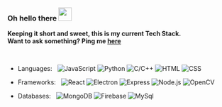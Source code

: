 ### Oh hello there <img src="https://raw.githubusercontent.com/iampavangandhi/iampavangandhi/master/gifs/Hi.gif" width="30px">
**Keeping it short and sweet, this is my current Tech Stack. <br>Want to ask something? Ping me [here](https://linkedin.com/in/mhimanshu712)**

<br>

- Languages: &nbsp;
  ![JavaScript](https://img.shields.io/badge/-JavaScript-333333?style=flat&logo=javascript)
  ![Python](https://img.shields.io/badge/-Python-333333?style=flat&logo=python)
  ![C/C++](https://img.shields.io/badge/-C/C++-333333?style=flat&logo=c)
  ![HTML](https://img.shields.io/badge/-HTML-333333?style=flat&logo=HTML5)
  ![CSS](https://img.shields.io/badge/-CSS-333333?style=flat&logo=CSS3&logoColor=1572B6)
  

- Frameworks: &nbsp;
  ![React](https://img.shields.io/badge/-React-333333?style=flat&logo=react&logoColor=007ACC)
  ![Electron](https://img.shields.io/badge/-Electron-333333?style=flat&logo=electron&logoColor=9AE3F1)
  ![Express](https://img.shields.io/badge/-Express-333333?style=flat&logo=express&logoColor=9AE3F1)
  ![Node.js](https://img.shields.io/badge/-Node.js-333333?style=flat&logo=node.js)
  ![OpenCV](https://img.shields.io/badge/-OpenCV-333333?style=flat&logo=opencv)

- Databases:  &nbsp;
  ![MongoDB](https://img.shields.io/badge/-MongoDB-333333?style=flat&logo=mongodb)
  ![Firebase](https://img.shields.io/badge/-Firebase-333333?style=flat&logo=firebase)
  ![MySql](https://img.shields.io/badge/-MySql-333333?style=flat&logo=mysql)
